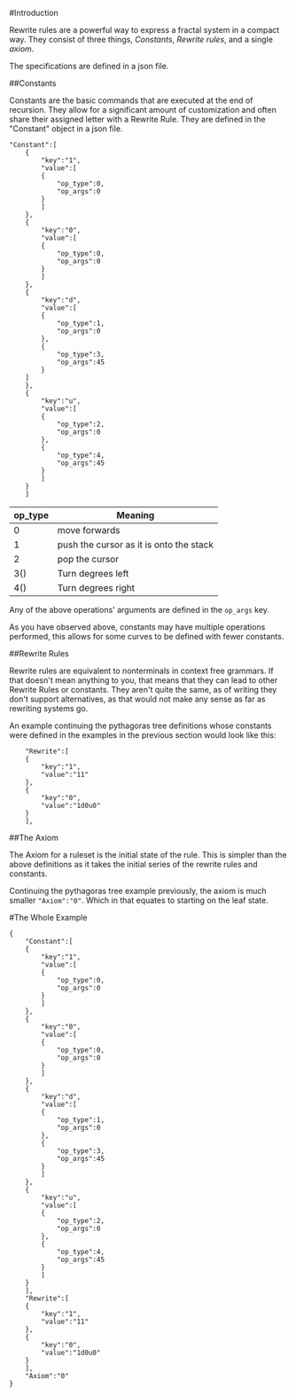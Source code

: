 #Introduction

Rewrite rules are a powerful way to express a fractal system in a compact way.
They consist of three things, *Constants*, *Rewrite rules*, and a single *axiom*.

The specifications are defined in a json file.

##Constants

Constants are the basic commands that are executed at the end of
recursion. They allow for a significant amount of customization and
often share their assigned letter with a Rewrite Rule. They are defined in the "Constant" object in a json file.
```
"Constant":[
	{
	    "key":"1",
	    "value":[
		{
		    "op_type":0,
		    "op_args":0
		}
	    ]
	},
	{
	    "key":"0",
	    "value":[
		{
		    "op_type":0,
		    "op_args":0
		}
	    ]
	},
	{
	    "key":"d",
	    "value":[
		{
		    "op_type":1,
		    "op_args":0
		},
		{
		    "op_type":3,
		    "op_args":45
		}
	]
	},
	{
	    "key":"u",
	    "value":[
		{
		    "op_type":2,
		    "op_args":0
		},
		{
		    "op_type":4,
		    "op_args":45
		}
	    ]
	}
    ]
```

|op_type | Meaning|
|----------|--------|
|0         |move forwards|
|1         |push the cursor as it is onto the stack|
|2         |pop the cursor|
|3(<int>)  |Turn <int> degrees left|
|4(<int>)  |Turn <int> degrees right|

Any of the above operations' arguments are defined in the ``op_args`` key.

As you have observed above, constants may have multiple operations
performed, this allows for some curves to be defined with fewer
constants.

##Rewrite Rules

Rewrite rules are equivalent to nonterminals in context free
grammars. If that doesn't mean anything to you, that means that they
can lead to other Rewrite Rules or constants. They aren't quite the
same, as of writing they don't support alternatives, as that would not
make any sense as far as rewriting systems go.

An example continuing the pythagoras tree definitions whose constants were defined in the examples in the previous section would look like this:
```
    "Rewrite":[
	{
	    "key":"1",
	    "value":"11"
	},
	{
	    "key":"0",
	    "value":"1d0u0"
	}
    ],
```
##The Axiom

The Axiom for a ruleset is the initial state of the rule. This is simpler than the above definitions as it takes the initial series of the rewrite rules and constants.

Continuing the pythagoras tree example previously, the axiom is much smaller ``"Axiom":"0"``. Which in that equates to starting on the leaf state.

#The Whole Example

```
{
    "Constant":[
	{
	    "key":"1",
	    "value":[
		{
		    "op_type":0,
		    "op_args":0
		}
	    ]
	},
	{
	    "key":"0",
	    "value":[
		{
		    "op_type":0,
		    "op_args":0
		}
	    ]
	},
	{
	    "key":"d",
	    "value":[
		{
		    "op_type":1,
		    "op_args":0
		},
		{
		    "op_type":3,
		    "op_args":45
		}
	    ]
	},
	{
	    "key":"u",
	    "value":[
		{
		    "op_type":2,
		    "op_args":0
		},
		{
		    "op_type":4,
		    "op_args":45
		}
	    ]
	}
    ],
    "Rewrite":[
	{
	    "key":"1",
	    "value":"11"
	},
	{
	    "key":"0",
	    "value":"1d0u0"
	}
    ],
    "Axiom":"0"
}
```
